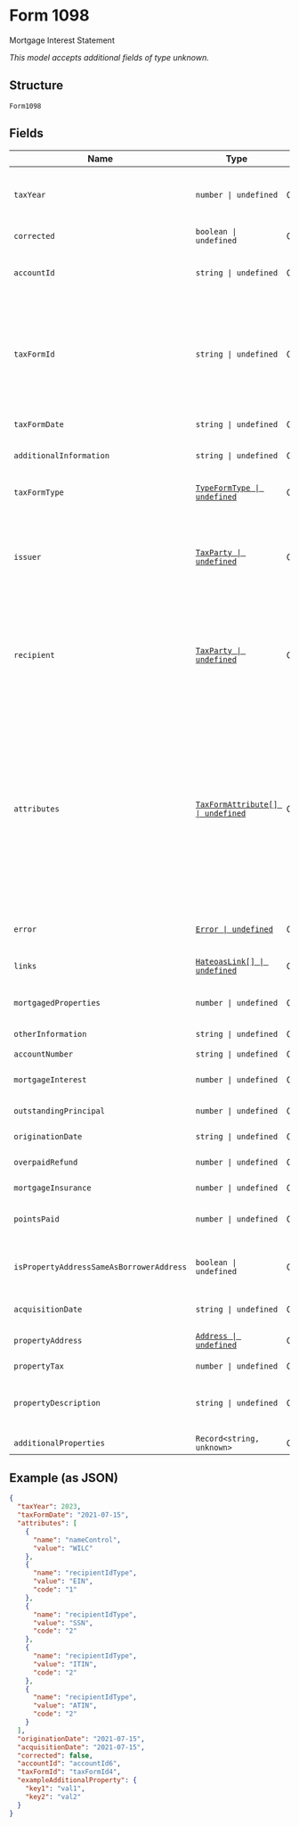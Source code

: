 
# Form 1098

Mortgage Interest Statement

*This model accepts additional fields of type unknown.*

## Structure

`Form1098`

## Fields

| Name | Type | Tags | Description |
|  --- | --- | --- | --- |
| `taxYear` | `number \| undefined` | Optional | Year for which taxes are being paid<br><br>**Constraints**: `>= 2018`, `<= 2050` |
| `corrected` | `boolean \| undefined` | Optional | True to indicate this is a corrected tax form |
| `accountId` | `string \| undefined` | Optional | Long-term persistent identity of the source account. Not the account number |
| `taxFormId` | `string \| undefined` | Optional | Long-term persistent id for this tax form. Depending upon the data provider, this may be the same id as the enclosing tax statement id, or this may be a different id, or this id may be omitted. |
| `taxFormDate` | `string \| undefined` | Optional | Date of production or delivery of the tax form |
| `additionalInformation` | `string \| undefined` | Optional | Additional explanation text or content about this tax form |
| `taxFormType` | [`TypeFormType \| undefined`](../../doc/models/type-form-type.md) | Optional | Enumerated name of the tax form entity e.g. "TaxW2" |
| `issuer` | [`TaxParty \| undefined`](../../doc/models/tax-party.md) | Optional | Issuer's name, address, phone, and TIN. Issuer data need only be transmitted on enclosing TaxStatement, if it is the same on all its included tax forms. |
| `recipient` | [`TaxParty \| undefined`](../../doc/models/tax-party.md) | Optional | Recipient's name, address, phone, and TIN. Recipient data need only be transmitted on enclosing TaxStatement, if it is the same on all its included tax forms. |
| `attributes` | [`TaxFormAttribute[] \| undefined`](../../doc/models/tax-form-attribute.md) | Optional | Additional attributes for this tax form when defined fields are not available. Some specific additional attributes already defined by providers: Fields required by [IRS FIRE](https://www.irs.gov/e-file-providers/filing-information-returns-electronically-fire): Name Control, Type of Identification Number (EIN, SSN, ITIN, ATIN). (ATIN is tax ID number for pending adoptions.) Tax form provider field for taxpayer notification: Recipient Email Address. |
| `error` | [`Error \| undefined`](../../doc/models/error.md) | Optional | Present if an error was encountered while retrieving this form |
| `links` | [`HateoasLink[] \| undefined`](../../doc/models/hateoas-link.md) | Optional | Links to retrieve this form as data or image, or to invoke other APIs |
| `mortgagedProperties` | `number \| undefined` | Optional | Box 9, Number of properties securing the mortgage |
| `otherInformation` | `string \| undefined` | Optional | Box 10, Other (property tax) |
| `accountNumber` | `string \| undefined` | Optional | Account number |
| `mortgageInterest` | `number \| undefined` | Optional | Box 1, Mortgage interest received from borrower |
| `outstandingPrincipal` | `number \| undefined` | Optional | Box 2, Outstanding mortgage principal |
| `originationDate` | `string \| undefined` | Optional | Box 3, Mortgage origination date |
| `overpaidRefund` | `number \| undefined` | Optional | Box 4, Refund of overpaid interest |
| `mortgageInsurance` | `number \| undefined` | Optional | Box 5, Mortgage insurance premiums |
| `pointsPaid` | `number \| undefined` | Optional | Box 6, Points paid on purchase of principal residence |
| `isPropertyAddressSameAsBorrowerAddress` | `boolean \| undefined` | Optional | Box 7, Is address of property securing mortgage same as PAYER'S/BORROWER'S address |
| `acquisitionDate` | `string \| undefined` | Optional | Box 11, Mortgage acquisition date |
| `propertyAddress` | [`Address \| undefined`](../../doc/models/address.md) | Optional | Box 8, Address of property securing mortgage |
| `propertyTax` | `number \| undefined` | Optional | Box 10, Property tax |
| `propertyDescription` | `string \| undefined` | Optional | Box 8, Description of property securing mortgage, if property securing mortgage has no address |
| `additionalProperties` | `Record<string, unknown>` | Optional | - |

## Example (as JSON)

```json
{
  "taxYear": 2023,
  "taxFormDate": "2021-07-15",
  "attributes": [
    {
      "name": "nameControl",
      "value": "WILC"
    },
    {
      "name": "recipientIdType",
      "value": "EIN",
      "code": "1"
    },
    {
      "name": "recipientIdType",
      "value": "SSN",
      "code": "2"
    },
    {
      "name": "recipientIdType",
      "value": "ITIN",
      "code": "2"
    },
    {
      "name": "recipientIdType",
      "value": "ATIN",
      "code": "2"
    }
  ],
  "originationDate": "2021-07-15",
  "acquisitionDate": "2021-07-15",
  "corrected": false,
  "accountId": "accountId6",
  "taxFormId": "taxFormId4",
  "exampleAdditionalProperty": {
    "key1": "val1",
    "key2": "val2"
  }
}
```

